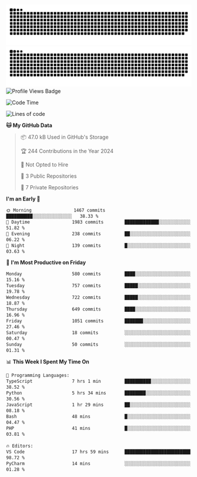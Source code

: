 <img src="https://github.com/nielsbaggerman/nielsbaggerman/blob/output/github-contribution-grid-snake.svg#gh-light-mode-only" alt="GitHub Snake Light">
<img src="https://github.com/nielsbaggerman/nielsbaggerman/blob/output/github-contribution-grid-snake-dark.svg#gh-dark-mode-only" alt="GitHub Snake Dark">
<img src="https://komarev.com/ghpvc/?username=nielsbaggerman&amp;label=Profile+Views" alt="Profile Views Badge" />

<!--START_SECTION:waka-->
![Code Time](http://img.shields.io/badge/Code%20Time-2%2C021%20hrs%208%20mins-blue)

![Lines of code](https://img.shields.io/badge/From%20Hello%20World%20I%27ve%20Written-7.5%20million%20lines%20of%20code-blue)

**🐱 My GitHub Data** 

> 📦 47.0 kB Used in GitHub's Storage 
 > 
> 🏆 244 Contributions in the Year 2024
 > 
> 🚫 Not Opted to Hire
 > 
> 📜 3 Public Repositories 
 > 
> 🔑 7 Private Repositories 
 > 
**I'm an Early 🐤** 

```text
🌞 Morning                1467 commits        ██████████░░░░░░░░░░░░░░░   38.33 % 
🌆 Daytime                1983 commits        █████████████░░░░░░░░░░░░   51.82 % 
🌃 Evening                238 commits         ██░░░░░░░░░░░░░░░░░░░░░░░   06.22 % 
🌙 Night                  139 commits         █░░░░░░░░░░░░░░░░░░░░░░░░   03.63 % 
```
📅 **I'm Most Productive on Friday** 

```text
Monday                   580 commits         ████░░░░░░░░░░░░░░░░░░░░░   15.16 % 
Tuesday                  757 commits         █████░░░░░░░░░░░░░░░░░░░░   19.78 % 
Wednesday                722 commits         █████░░░░░░░░░░░░░░░░░░░░   18.87 % 
Thursday                 649 commits         ████░░░░░░░░░░░░░░░░░░░░░   16.96 % 
Friday                   1051 commits        ███████░░░░░░░░░░░░░░░░░░   27.46 % 
Saturday                 18 commits          ░░░░░░░░░░░░░░░░░░░░░░░░░   00.47 % 
Sunday                   50 commits          ░░░░░░░░░░░░░░░░░░░░░░░░░   01.31 % 
```


📊 **This Week I Spent My Time On** 

```text
💬 Programming Languages: 
TypeScript               7 hrs 1 min         ██████████░░░░░░░░░░░░░░░   38.52 % 
Python                   5 hrs 34 mins       ████████░░░░░░░░░░░░░░░░░   30.56 % 
JavaScript               1 hr 29 mins        ██░░░░░░░░░░░░░░░░░░░░░░░   08.18 % 
Bash                     48 mins             █░░░░░░░░░░░░░░░░░░░░░░░░   04.47 % 
PHP                      41 mins             █░░░░░░░░░░░░░░░░░░░░░░░░   03.81 % 

🔥 Editors: 
VS Code                  17 hrs 59 mins      █████████████████████████   98.72 % 
PyCharm                  14 mins             ░░░░░░░░░░░░░░░░░░░░░░░░░   01.28 % 
```


<!--END_SECTION:waka-->
